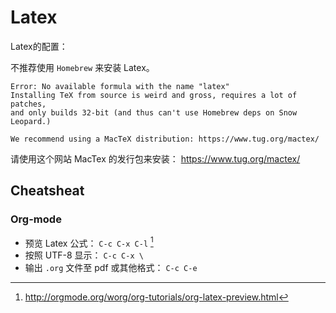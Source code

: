 # Latex

Latex的配置：

不推荐使用 `Homebrew` 来安装 Latex。

    Error: No available formula with the name "latex"
    Installing TeX from source is weird and gross, requires a lot of patches,
    and only builds 32-bit (and thus can't use Homebrew deps on Snow Leopard.)

    We recommend using a MacTeX distribution: https://www.tug.org/mactex/
    
请使用这个网站 MacTex 的发行包来安装：
<https://www.tug.org/mactex/>

## Cheatsheat

### Org-mode

- 预览 Latex 公式： `C-c C-x C-l` [^1]
- 按照 UTF-8 显示： `C-c C-x \`
- 输出 `.org` 文件至 pdf 或其他格式： `C-c C-e`


[^1]:http://orgmode.org/worg/org-tutorials/org-latex-preview.html 

